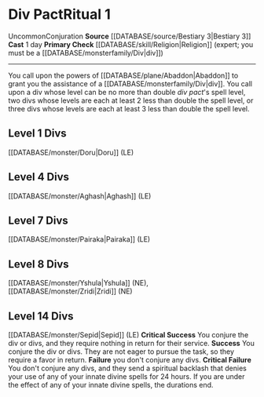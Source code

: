 ﻿---
heighten_level: '1'
id: '46'
level: '1'
name: Div Pact
primary_check: '[[DATABASE/skill/Religion|Religion]] (expert; you must be a [[DATABASE/monsterfamily/Div|div]]
  )'
rarity: Uncommon
school: Conjuration
source: '[[DATABASE/source/Bestiary 3|Bestiary 3]]'
trait:
- '[[DATABASE/trait/Conjuration|Conjuration]]'
- '[[DATABASE/trait/Uncommon|Uncommon]]'
type: Ritual

---
# Div Pact<span class="item-type">Ritual 1</span>

<span class="trait-uncommon item-trait">Uncommon</span><span class="item-trait">Conjuration</span>
**Source** [[DATABASE/source/Bestiary 3|Bestiary 3]]
**Cast** 1 day
**Primary Check** [[DATABASE/skill/Religion|Religion]] (expert; you must be a [[DATABASE/monsterfamily/Div|div]])

---
You call upon the powers of [[DATABASE/plane/Abaddon|Abaddon]] to grant you the assistance of a [[DATABASE/monsterfamily/Div|div]]. You call upon a div whose level can be no more than double _div pact_'s spell level, two divs whose levels are each at least 2 less than double the spell level, or three divs whose levels are each at least 3 less than double the spell level.

## Level 1 Divs

[[DATABASE/monster/Doru|Doru]] (LE)

## Level 4 Divs

[[DATABASE/monster/Aghash|Aghash]] (LE)

## Level 7 Divs

[[DATABASE/monster/Pairaka|Pairaka]] (LE)

## Level 8 Divs

[[DATABASE/monster/Yshula|Yshula]] (NE), [[DATABASE/monster/Zridi|Zridi]] (NE)

## Level 14 Divs

[[DATABASE/monster/Sepid|Sepid]] (LE)
**Critical Success** You conjure the div or divs, and they require nothing in return for their service.
**Success** You conjure the div or divs. They are not eager to pursue the task, so they require a favor in return.
**Failure** you don't conjure any divs.
**Critical Failure** You don't conjure any divs, and they send a spiritual backlash that denies your use of any of your innate divine spells for 24 hours. If you are under the effect of any of your innate divine spells, the durations end.